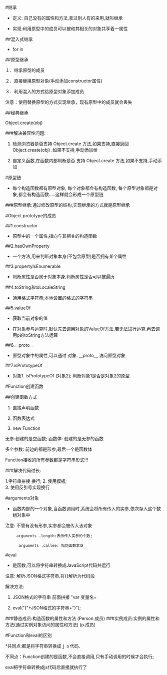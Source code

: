 #继承

* 定义: 自己没有的属性和方法,拿过别人有的来用,就叫继承

* 实现:利用原型中的成员可以被和其相关的对象共享着一属性

##混入式继承

* for in

##原型继承

１．继承原型的成员

２．直接替换原型对象\(手动添加constructor属性\)

３．利用混入的方式给原型对象添加成员

注意：使用替换原型的方式实现继承，现有原型中的成员就会丢失

##经典继承

Object.create\(obj\)

###解决兼容性问题:

1. 检测浏览器是否支持 Object.create 方法,如果支持,直接返回 Object.create\(obj\) .如果不支持,手动添加给

2. 自定义函数,在函数内部判断是否 支持 Object.create 方法,如果不支持,手动添加

#原型链

* 每个构造函数都有原型对象, 每个对象都会有构造函数, 每个原型对象都是对象,都会有构造函数.....这样就会形成一个原型链

###原型继承:通过修改原型的结构,实现继承的方式就是原型继承

#Object.prototype的成员

##1.constructor

* 原型中的一个属性,指向与其相关的构造函数

##2.hasOwnProperty

* 一个方法,用来判断对象本身\(不包含原型\)是否拥有某个属性

##3.propertyIsEnumerable

* 判断属性是否属于对象本身,判断属性是否可以被遍历

##4.toString和toLocaleString

* 通用格式字符串;本地设置的格式的字符串

##5.valueOf

* 获取当前对象的值

* 在对象参与运算时,默认先去调用对象的ValueOf方法,若无法进行运算,再去调用p的toString方法运算

##6.\_\_proto\_\_

* 原型对象中的属性,可以通过 对象. \_\_proto\_\_  访问原型对象

##7.isPrototypeOf

* 对象1. isPrototypeOf \(对象2\);    判断对象1是否是对象2的原型

#Function创建函数

##创建函数方式

1. 直接声明函数

2. 函数表达式

3. new Function

无参:创建的是空函数;     函数体: 创建的是无参的函数

多个参数: 前边的都是形参,最后一个是函数体

Function接收的所有参数都是字符串形式!!!

###解决代码过长:

1.字符串拼接 换行; 
2. 使用模板;  
3. 使用反引号实现换行

#arguments对象

* 函数内部的一个对象,当函数调用时,系统会将所有传入的实参,依次存入这个数组对象中

注意: 不管有没有形参,实参都会被传入该对象

```
     arguments .length:表示传入实参的个数;

      arguments .callee: 指向函数本身
```

#eval

* 是函数,可以将字符串转换成JavaScript代码并运行

注意: 解析JSON格式字符串,将{}解析为代码段

解决方法: 

1. JSON格式的字符串 前面拼接 "var 变量名=

2. eval("("+JSON格式的字符串+")");

###静态成员:构造函数的属性和方法    \(Person.成员\)
###实例成员:实例的属性和方法\(通过实例对象访问的属性和方法\)   \(p.成员\)

#Function和eval的区别

\*共同点:都是将字符串转换成ｊｓ代码．

不同点：Function创建的是函数,不会直接调用,只有手动调用的时候才会执行;

eval把字符串转换成js代码后直接就执行了

